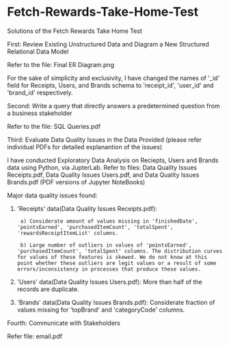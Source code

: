 # Fetch-Rewards-Take-Home-Test
Solutions of the Fetch Rewards Take Home Test



First: Review Existing Unstructured Data and Diagram a New Structured Relational Data Model

Refer to the file: Final ER Diagram.png

For the sake of simplicity and exclusivity, I have changed the names of '_id' field for Receipts, Users, and Brands schema to 'receipt_id', 'user_id' and 'brand_id' respectively.




Second: Write a query that directly answers a predetermined question from a business stakeholder

Refer to the file: SQL Queries.pdf




Third: Evaluate Data Quality Issues in the Data Provided (please refer individual PDFs for detailed explanantion of the issues)

I have conducted Exploratory Data Analysis on Reciepts, Users and Brands data using Python, via JupterLab.
Refer to files: Data Quality Issues Receipts.pdf, Data Quality Issues Users.pdf, and Data Quality Issues Brands.pdf (PDF versions of Jupyter NoteBooks)

Major data quality issues found:
1. 'Receipts' data(Data Quality Issues Receipts.pdf): 

        a) Considerate amount of values missing in 'finishedDate', 'pointsEarned', 'purchasedItemCount', 'totalSpent', 'rewardsReceiptItemList' columns.
        
        b) Large number of outliers in values of 'pointsEarned', 'purchasedItemCount', 'totalSpent' columns. The distribution curves for values of these features is skewed. We do not know at this point whether these outliers are legit values or a result of some errors/inconsistency in processes that produce these values.
      
2. 'Users' data(Data Quality Issues Users.pdf): More than half of the records are duplicate.

3. 'Brands' data(Data Quality Issues Brands.pdf): Considerate fraction of values missing for 'topBrand' and 'categoryCode' columns.




Fourth: Communicate with Stakeholders

Refer file: email.pdf
